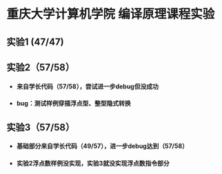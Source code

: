 # 重庆大学计算机学院 编译原理课程实验
## 实验1 (47/47)
## 实验2（57/58）
 + #### 来自学长代码（57/58），尝试进一步debug但没成功
 + #### bug：测试样例穿插浮点型、整型隐式转换
## 实验3（57/58）
 + #### 基础部分来自学长代码（49/57），进一步debug达到（57/58）
 + #### 实验2浮点数样例没实现，实验3就没实现浮点数指令部分
